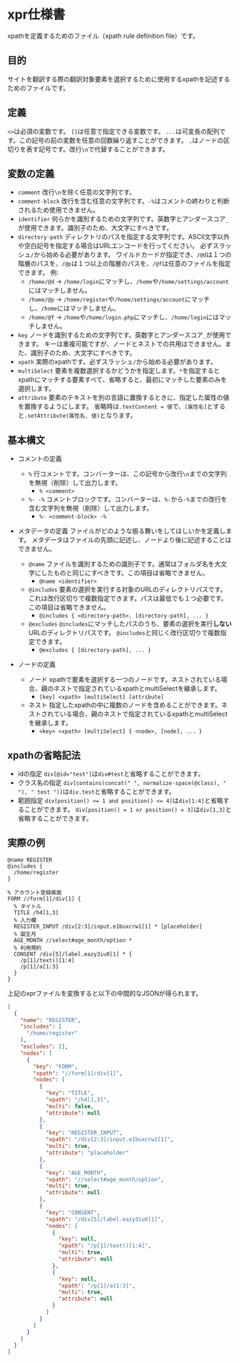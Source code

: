 # xpr仕様書

xpathを定義するためのファイル（xpath rule definition file）です。

## 目的

サイトを翻訳する際の翻訳対象要素を選択するために使用するxpathを記述するためのファイルです。

## 定義

`<>`は必須の変数です。
`[]`は任意で指定できる変数です。
`...`は可変長の配列です。この記号の前の変数を任意の回数繰り返すことができます。
`,`はノードの区切りを表す記号です。改行`\n`で代替することができます。

## 変数の定義

- `comment`
改行`\n`を除く任意の文字列です。
- `comment-block`
改行を含む任意の文字列です。`-%`はコメントの終わりと判断されるため使用できません。
- `identifier`
何らかを識別するための文字列です。英数字とアンダースコア`_`が使用できます。識別子のため、大文字にすべきです。
- `directory-path`
ディレクトリのパスを指定する文字列です。ASCII文字以外や空白記号を指定する場合はURLエンコードを行ってください。
必ずスラッシュ`/`から始める必要があります。
ワイルドカードが指定でき、`/@d`は１つの階層のパスを、`/@p`は１つ以上の階層のパスを、`/@f`は任意のファイルを指定できます。
例:
  - `/home/@d` → `/home/login`にマッチし、`/home`や`/home/settings/account`にはマッチしません。
  - `/home/@p` → `/home/register`や`/home/settings/account`にマッチし、`/home`にはマッチしません。
  - `/home/@f` → `/home`や`/home/login.php`にマッチし、`/home/login`にはマッチしません。
- `key`
ノードを識別するための文字列です。英数字とアンダースコア`_`が使用できます。
キーは重複可能ですが、ノードとネストでの共用はできません。また、識別子のため、大文字にすべきです。
- `xpath`
実際のxpathです。必ずスラッシュ`/`から始める必要があります。
- `multiSelect`
要素を複数選択するかどうかを指定します。`*`を指定するとxpathにマッチする要素すべて、省略すると、最初にマッチした要素のみを選択します。
- `attribute`
要素のテキストを別の言語に置換するときに、指定した属性の値を置換するようにします。
省略時は`.textContent = 値`で、`[属性名]`とすると`.setAttribute(属性名, 値)`となります。

## 基本構文

- コメントの定義
  - `%`
  行コメントです。コンバーターは、この記号から改行`\n`までの文字列を無視（削除）して出力します。
    - `% <comment>`
  - `%- -%`
  コメントブロックです。コンバーターは、`%-`から`-%`までの改行を含む文字列を無視（削除）して出力します。
    - `%- <comment-block> -%`

- メタデータの定義
ファイルがどのような振る舞いをしてほしいかを定義します。
メタデータはファイルの先頭に記述し、ノードより後に記述することはできません。
  - `@name`
  ファイルを識別するための識別子です。通常はフォルダ名を大文字にしたものと同じにすべきです。この項目は省略できません。
    - `@name <identifier>`
  - `@includes`
  要素の選択を実行する対象のURLのディレクトリパスです。
  これは改行区切りで複数指定できます。パスは最低でも１つ必要です。
  この項目は省略できません。
    - `@includes { <directory-path>, [directory-path], ... }`
  - `@excludes`
  `@includes`にマッチしたパスのうち、要素の選択を実行**しない**URLのディレクトリパスです。
  `@includes`と同じく改行区切りで複数指定できます。
    - `@excludes { [directory-path], ... }`

- ノードの定義
  - ノード
  xpathで要素を選択する一つのノードです。ネストされている場合、親のネストで指定されているxpathとmultiSelectを継承します。
    - `[key] <xpath> [multiSelect] [attribute]`
  - ネスト
  指定したxpathの中に複数のノードを含めることができます。ネストされている場合、親のネストで指定されているxpathとmultiSelectを継承します。
    - `<key> <xpath> [multiSelect] { <node>, [node], ... }`

## xpathの省略記法
- idの指定
  `div[@id="test"]`は`div#test`と省略することができます。
- クラス名の指定
  `div[contains(concat(" ", normalize-space(@class), " "), " test ")]`は`div.test`と省略することができます。
- 範囲指定
  `div[position() >= 1 and position() <= 4]`は`div[1:4]`と省略することができます。
  `div[position() = 1 or position() = 3]`は`div[1,3]`と省略することができます。

## 実際の例

```
@name REGISTER
@includes {
  /home/register
}

% アカウント登録画面
FORM //form[1]/div[1] {
  % タイトル
  TITLE /h4[1,3]
  % 入力欄
  REGISTER_INPUT /div[2:3]/input.e1buxcrw1[1] * [placeholder]
  % 誕生月
  AGE_MONTH //select#age_month/option *
  % 利用規約
  CONSENT /div[5]/label.eazy3iu0[1] * {
    /p[1]/text()[1:4]
    /p[1]/a[1:3]
  }
}
```
上記のxprファイルを変換すると以下の中間的なJSONが得られます。
```json
[
  {
    "name": "REGISTER",
    "includes": [
      "/home/register"
    ],
    "excludes": [],
    "nodes": [
      {
        "key": "FORM",
        "xpath": "//form[1]/div[1]",
        "nodes": [
          {
            "key": "TITLE",
            "xpath": "/h4[1,3]",
            "multi": false,
            "attribute": null
          },
          {
            "key": "REGISTER_INPUT",
            "xpath": "/div[2:3]/input.e1buxcrw1[1]",
            "multi": true,
            "attribute": "placeholder"
          },
          {
            "key": "AGE_MONTH",
            "xpath": "//select#age_month/option",
            "multi": true,
            "attribute": null
          },
          {
            "key": "CONSENT",
            "xpath": "/div[5]/label.eazy3iu0[1]",
            "nodes": [
              {
                "key": null,
                "xpath": "/p[1]/text()[1:4]",
                "multi": true,
                "attribute": null
              },
              {
                "key": null,
                "xpath": "/p[1]/a[1:3]",
                "multi": true,
                "attribute": null
              }
            ]
          }
        ]
      }
    ]
  }
]
```